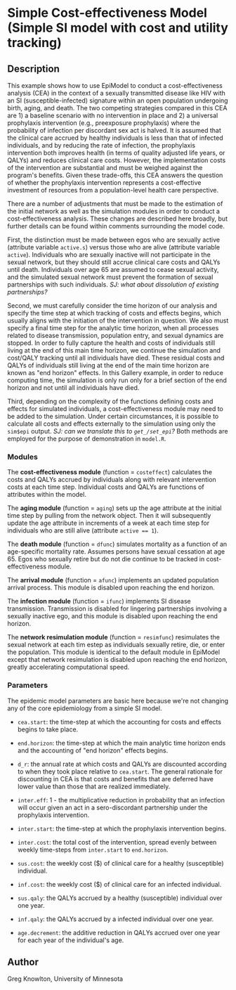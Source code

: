 # Simple Cost-effectiveness Model (Simple SI model with cost and utility tracking)

## Description
This example shows how to use EpiModel to conduct a cost-effectiveness analysis (CEA) in the context of a sexually transmitted disease like HIV with an SI (susceptible-infected) signature within an open population undergoing birth, aging, and death. The two competing strategies compared in this CEA are 1) a baseline scenario with no intervention in place and 2) a universal prophylaxis intervention (e.g., preexposure prophylaxis) where the probability of infection per discordant sex act is halved. It is assumed that the clinical care accrued by healthy individuals is less than that of infected individuals, and by reducing the rate of infection, the prophylaxis intervention both improves health (in terms of quality adjusted life years, or QALYs) and reduces clinical care costs. However, the implementation costs of the intervention are substantial and must be weighed against the program's benefits. Given these trade-offs, this CEA answers the question of whether the prophylaxis intervention represents a cost-effective investment of resources from a population-level health care perspective.

There are a number of adjustments that must be made to the estimation of the initial network as well as the simulation modules in order to conduct a cost-effectiveness analysis. These changes are described here broadly, but further details can be found within comments surrounding the model code.

First, the distinction must be made between egos who are sexually active (attribute variable `active.s`) versus those who are alive (attribute variable `active`). Individuals who are sexually inactive will not participate in the sexual network, but they should still accrue clinical care costs and QALYs until death. Individuals over age 65 are assumed to cease sexual activity, and the simulated sexual network must prevent the formation of sexual partnerships with such individuals. *SJ: what about dissolution of existing partnerships?*

Second, we must carefully consider the time horizon of our analysis and specify the time step at which tracking of costs and effects begins, which usually aligns with the initiation of the intervention in question. We also must specify a final time step for the analytic time horizon, when all processes related to disease transmission, population entry, and sexual dynamics are stopped. In order to fully capture the health and costs of individuals still living at the end of this main time horizon, we continue the simulation and cost/QALY tracking until all individuals have died. These residual costs and QALYs of individuals still living at the end of the main time horizon are known as "end horizon" effects. In this Gallery example, in order to reduce computing time, the simulation is only run only for a brief section of the end horizon and not until all individuals have died.

Third, depending on the complexity of the functions defining costs and effects for simulated individuals, a cost-effectiveness module may need to be added to the simulation. Under certain circumstances, it is possible to calculate all costs and effects externally to the simulation using only the `sim$epi` output.  *SJ: can we translate this to `get_/set_epi`?* Both methods are employed for the purpose of demonstration in `model.R`.

### Modules
The **cost-effectiveness module** (function = `costeffect`) calculates the costs and QALYs accrued by individuals along with relevant intervention costs at each time step. Individual costs and QALYs are functions of attributes within the model.

The **aging module** (function = `aging`) sets up the age attribute at the initial time step by pulling from the network object. Then it will subsequently update the age attribute in increments of a week at each time step for individuals who are still alive (attribute `active == 1`).

The **death module** (function = `dfunc`)  simulates mortality as a function of an age-specific mortality rate. Assumes persons have sexual cessation at age 65. Egos who sexually retire but do not die continue to be tracked in cost-effectiveness module.

The **arrival module** (function = `afunc`) implements an updated population arrival process. This module is disabled upon reaching the end horizon.

The **infection module** (function = `ifunc`) implements SI disease transmission. Transmission is disabled for lingering partnerships involving a sexually inactive ego, and this module is disabled upon reaching the end horizon.

The **network resimulation module** (function = `resimfunc`) resimulates the sexual network at each tim estep as individuals sexually retire, die, or enter the population. This module is identical to the default module in EpiModel except that network resimulation is disabled upon reaching the end horizon, greatly accelerating computational speed.

### Parameters
The epidemic model parameters are basic here because we're not changing any of the core epidemiology from a simple SI model.

* `cea.start`: the time-step at which the accounting for costs and effects begins to take place.

* `end.horizon`: the time-step at which the main analytic time horizon ends and the accounting of "end horizon" effects begins.

* `d_r`: the annual rate at which costs and QALYs are discounted according to when they took place relative to `cea.start`. The general rationale for discounting in CEA is that costs and benefits that are deferred have lower value than those that are realized immediately. 

* `inter.eff`: 1 - the multiplicative reduction in probability that an infection will occur given an act in a sero-discordant partnership under the prophylaxis intervention. 

* `inter.start`: the time-step at which the prophylaxis intervention begins.

* `inter.cost`: the total cost of the intervention, spread evenly between weekly time-steps from `inter.start` to `end.horizon`.

* `sus.cost`: the weekly cost ($) of clinical care for a healthy (susceptible) individual.

* `inf.cost`: the weekly cost ($) of clinical care for an infected individual.

* `sus.qaly`: the QALYs accrued by a healthy (susceptible) individual over one year.

* `inf.qaly`: the QALYs accrued by a infected individual over one year.

* `age.decrement`: the additive reduction in QALYs accrued over one year for each year of the individual's age.

## Author
Greg Knowlton, University of Minnesota
